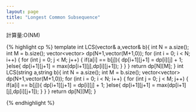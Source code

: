 ```yaml
---
layout: page
title: "Longest Common Subsequence"
---
```


計算量:O(NM)

{% highlight cp %}
template<class T> int LCS(vector<T>& a,vector<T>& b){
  int N = a.size();
  int M = b.size();
  vector<vector<int>> dp(N+1,vector<T>(M+1,0));
  for (int i = 0; i < N; i++) {
    for (int j = 0; j < M; j++) {
      if(a[i] == b[j]){
        dp[i+1][j+1] = dp[i][j] + 1;
      }else{
        dp[i+1][j+1] = max(dp[i+1][j],dp[i][j+1]);
      }
    }
  }
  return dp[N][M];
}
int LCS(string a,string b){
  int N = a.size();
  int M = b.size();
  vector<vector<int>> dp(N+1,vector<int>(M+1,0));
  for (int i = 0; i < N; i++) {
    for (int j = 0; j < M; j++) {
      if(a[i] == b[j]){
        dp[i+1][j+1] = dp[i][j] + 1;
      }else{
        dp[i+1][j+1] = max(dp[i+1][j],dp[i][j+1]);
      }
    }
  }
  return dp[N][M];
}

{% endhighlight %}
